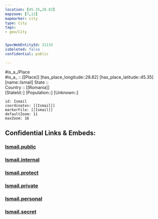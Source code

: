 ```yaml
---
location: [45.35,28.82] 
mapzoom: [7,12] 
mapmarker: city 
type: City
tags:
- geo/City


SpocWebEntityId: 31133
isDeleted: false
confidential: public

---
```

#is_a_/Place  
#is_a_ :: [[Place]] 
[has_place_longitude::28.82] 
[has_place_latitude::45.35] 
[name::Ismail] 
State ::  
Country :: [[Romania]]  
[StateId::] 
[Population::] 
[Unknown::] 


```leaflet
id: Ismail
coordinates: [[Ismail]] 
markerFile: [[Ismail]] 
defaultZoom: 11 
maxZoom: 18
```


## Confidential Links & Embeds: 

### [Ismail.public](/_public/\Earth\Continent\Europe\Europe~East\Ukraine\Regions~Ukraine\Odessa\CityIsmail.public.md) 

### [Ismail.internal](/_internal/\Earth\Continent\Europe\Europe~East\Ukraine\Regions~Ukraine\Odessa\CityIsmail.internal.md) 

### [Ismail.protect](/_protect/\Earth\Continent\Europe\Europe~East\Ukraine\Regions~Ukraine\Odessa\CityIsmail.protect.md) 

### [Ismail.private](/_private/\Earth\Continent\Europe\Europe~East\Ukraine\Regions~Ukraine\Odessa\CityIsmail.private.md) 

### [Ismail.personal](/_personal/\Earth\Continent\Europe\Europe~East\Ukraine\Regions~Ukraine\Odessa\CityIsmail.personal.md) 

### [Ismail.secret](/_secret/\Earth\Continent\Europe\Europe~East\Ukraine\Regions~Ukraine\Odessa\CityIsmail.secret.md)

